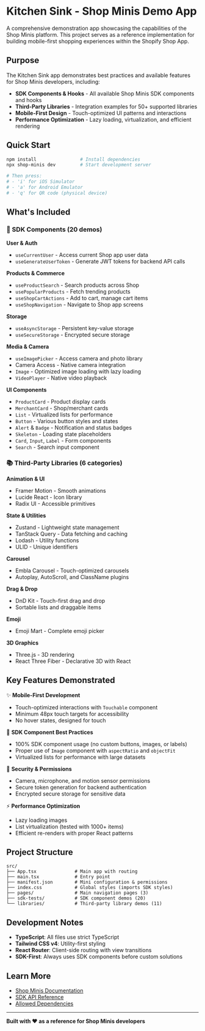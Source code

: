 # Kitchen Sink - Shop Minis Demo App

A comprehensive demonstration app showcasing the capabilities of the Shop Minis platform. This project serves as a reference implementation for building mobile-first shopping experiences within the Shopify Shop App.

## Purpose

The Kitchen Sink app demonstrates best practices and available features for Shop Minis developers, including:

- **SDK Components & Hooks** - All available Shop Minis SDK components and hooks
- **Third-Party Libraries** - Integration examples for 50+ supported libraries
- **Mobile-First Design** - Touch-optimized UI patterns and interactions
- **Performance Optimization** - Lazy loading, virtualization, and efficient rendering

## Quick Start

```bash
npm install                # Install dependencies
npx shop-minis dev         # Start development server

# Then press:
# - 'i' for iOS Simulator
# - 'a' for Android Emulator
# - 'q' for QR code (physical device)
```

## What's Included

### 📱 SDK Components (20 demos)

**User & Auth**
- `useCurrentUser` - Access current Shop app user data
- `useGenerateUserToken` - Generate JWT tokens for backend API calls

**Products & Commerce**
- `useProductSearch` - Search products across Shop
- `usePopularProducts` - Fetch trending products
- `useShopCartActions` - Add to cart, manage cart items
- `useShopNavigation` - Navigate to Shop app screens

**Storage**
- `useAsyncStorage` - Persistent key-value storage
- `useSecureStorage` - Encrypted secure storage

**Media & Camera**
- `useImagePicker` - Access camera and photo library
- Camera Access - Native camera integration
- `Image` - Optimized image loading with lazy loading
- `VideoPlayer` - Native video playback

**UI Components**
- `ProductCard` - Product display cards
- `MerchantCard` - Shop/merchant cards
- `List` - Virtualized lists for performance
- `Button` - Various button styles and states
- `Alert` & `Badge` - Notification and status badges
- `Skeleton` - Loading state placeholders
- `Card`, `Input`, `Label` - Form components
- `Search` - Search input component

### 📚 Third-Party Libraries (6 categories)

**Animation & UI**
- Framer Motion - Smooth animations
- Lucide React - Icon library
- Radix UI - Accessible primitives

**State & Utilities**
- Zustand - Lightweight state management
- TanStack Query - Data fetching and caching
- Lodash - Utility functions
- ULID - Unique identifiers

**Carousel**
- Embla Carousel - Touch-optimized carousels
- Autoplay, AutoScroll, and ClassName plugins

**Drag & Drop**
- DnD Kit - Touch-first drag and drop
- Sortable lists and draggable items

**Emoji**
- Emoji Mart - Complete emoji picker

**3D Graphics**
- Three.js - 3D rendering
- React Three Fiber - Declarative 3D with React

## Key Features Demonstrated

✨ **Mobile-First Development**
- Touch-optimized interactions with `Touchable` component
- Minimum 48px touch targets for accessibility
- No hover states, designed for touch

🎨 **SDK Component Best Practices**
- 100% SDK component usage (no custom buttons, images, or labels)
- Proper use of `Image` component with `aspectRatio` and `objectFit`
- Virtualized lists for performance with large datasets

🔐 **Security & Permissions**
- Camera, microphone, and motion sensor permissions
- Secure token generation for backend authentication
- Encrypted secure storage for sensitive data

⚡ **Performance Optimization**
- Lazy loading images
- List virtualization (tested with 1000+ items)
- Efficient re-renders with proper React patterns

## Project Structure

```
src/
├── App.tsx              # Main app with routing
├── main.tsx             # Entry point
├── manifest.json        # Mini configuration & permissions
├── index.css            # Global styles (imports SDK styles)
├── pages/               # Main navigation pages (3)
├── sdk-tests/           # SDK component demos (20)
└── libraries/           # Third-party library demos (11)
```

## Development Notes

- **TypeScript**: All files use strict TypeScript
- **Tailwind CSS v4**: Utility-first styling
- **React Router**: Client-side routing with view transitions
- **SDK-First**: Always uses SDK components before custom solutions

## Learn More

- [Shop Minis Documentation](https://shopify.dev/docs/api/shop-minis)
- [SDK API Reference](https://shopify.dev/docs/api/shop-minis/react)
- [Allowed Dependencies](https://shopify.dev/docs/api/shop-minis/dependencies)

---

**Built with ❤️ as a reference for Shop Minis developers**

